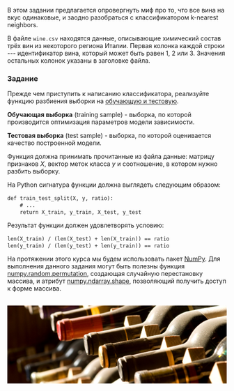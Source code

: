 В этом задании предлагается опровергнуть миф про то, что все вина на вкус
одинаковые, и заодно разобраться с классификатором k-nearest neighbors.

В файле `wine.csv` находятся данные, описывающие химический состав трёх вин из некоторого региона
Италии. Первая колонка каждой строки --- идентификатор вина, который может быть
равен 1, 2 или 3. Значения остальных колонок указаны в заголовке файла.

### Задание

Прежде чем приступить к написанию классификатора, реализуйте
функцию разбиения выборки на [обучающую и тестовую](http://www.machinelearning.ru/wiki/index.php?title=%D0%92%D1%8B%D0%B1%D0%BE%D1%80%D0%BA%D0%B0). 

**Обучающая выборка** (training sample) - выборка, по которой производится оптимизация параметров модели зависимости.

**Тестовая выборка** (test sample) - выборка, по которой оценивается качество построенной модели.

Функция должна принимать
прочитанные из файла данные: матрицу признаков $X$, вектор меток класса $y$ и
соотношение, в котором нужно разбить выборку.

На Python сигнатура функции должна выглядеть следующим образом:

    def train_test_split(X, y, ratio):
        # ...
        return X_train, y_train, X_test, y_test


Результат функции должен удовлетворять условию:

    len(X_train) / (len(X_test) + len(X_train)) == ratio
    len(y_train) / (len(y_test) + len(y_train)) == ratio

На протяжении этого курса мы будем использовать пакет [NumPy](https://docs.scipy.org/doc/numpy-1.15.1/user/index.html). Для выполнения данного задания могут быть полезны функция [numpy.random.permutation](https://docs.scipy.org/doc/numpy-1.15.0/reference/generated/numpy.random.permutation.html), создающая случайную перестановку массива, и атрибут [numpy.ndarray.shape](https://docs.scipy.org/doc/numpy/reference/generated/numpy.ndarray.shape.html), позволяющий получить доступ к форме массива.
<br/>
<br/>

![Wine](wine.jpg)